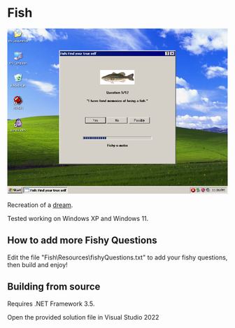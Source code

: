 # Fish

![Screenshot](.github/fish.png)

Recreation of a [dream](https://www.reddit.com/r/thomastheplankengine/comments/11h4hmk/had_a_dream_this_window_popped_up_on_my_computer/).

Tested working on Windows XP and Windows 11.

## How to add more Fishy Questions

Edit the file "Fish\Resources\fishyQuestions.txt" to add your fishy questions, then build and enjoy!

## Building from source

Requires .NET Framework 3.5.

Open the provided solution file in Visual Studio 2022
